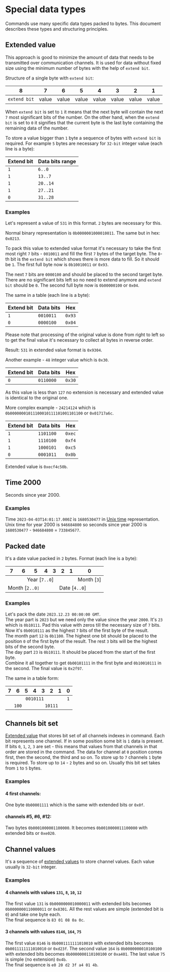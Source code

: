 # Special data types

Commands use many specific data types packed to bytes.
This document describes these types and structuring principles.


## Extended value

This approach is good to minimize the amount of data that needs to be transmitted over communication channels.
It is used for data without fixed size using the minimum number of bytes with the help of `extend bit`.

Structure of a single byte with `extend bit`:

| 8            | 7     | 6     | 5     | 4     | 3     | 2     | 1     |
| ------------ | ----- | ----- | ----- | ----- | ----- | ----- | ----- |
| `extend bit` | value | value | value | value | value | value | value |

When `extend bit` is set to `1` it means that the next byte will contain the next `7` most significant bits of the number.
On the other hand, when the `extend bit` is set to `0` it signifies that the current byte is the last byte containing the remaining data of the number.

To store a value bigger than `1` byte a sequence of bytes with `extend bit` is required.
For example `5` bytes are necessary for `32-bit` integer value (each line is a byte):

| Extend bit | Data bits range |
| ---------- | --------------- |
| `1`        | `6..0`          |
| `1`        | `13..7`         |
| `1`        | `20..14`        |
| `1`        | `27..21`        |
| `0`        | `31..28`        |

### Examples

Let's represent a value of `531` in this format.
`2` bytes are necessary for this.

Normal binary representation is `0b0000001000010011`. The same but in hex: `0x0213`.

To pack this value to extended value format it's necessary to take the first most right `7` bits - `0010011` and fill the first `7` bytes of the target byte. The `8`-th bit is the `extend bit` which shows there is more data to fill. So it should be `1`.
The first full byte now is `0b10010011` or `0x93`.

The next `7` bits are `0000100` and should be placed to the second target byte.
There are no significant bits left so no need to extend anymore and `extend bit` should be `0`.
The second full byte now is `0b00000100` or `0x04`.

The same in a table (each line is a byte):

| Extend bit | Data bits | Hex    |
| ---------- | --------- | ------ |
| `1`        | `0010011` | `0x93` |
| `0`        | `0000100` | `0x04` |

Please note that processing of the original value is done from right to left so to get the final value it's necessary to collect all bytes in reverse order.

Result: `531` in extended value format is `0x9304`.

Another example - `48` integer value which is `0x30`.

| Extend bit | Data bits | Hex    |
| ---------- | --------- | ------ |
| `0`        | `0110000` | `0x30` |

As this value is less than `127` no extension is necessary and extended value is identical to the original one.

More complex example - `24214124` which is `0b00000001011100010111101001101100` or `0x01717a6c`.

| Extend bit | Data bits | Hex    |
| ---------- | --------- | ------ |
| `1`        | `1101100` | `0xec` |
| `1`        | `1110100` | `0xf4` |
| `1`        | `1000101` | `0xc5` |
| `0`        | `0001011` | `0x0b` |

Extended value is `0xecf4c50b`.


## Time 2000

Seconds since year 2000.

### Examples

Time `2023-04-03T14:01:17.000Z` is `1680530477` in [Unix time](https://en.wikipedia.org/wiki/Unix_time) representation.
Unix time for year 2000 is `946684800` so seconds since year 2000 is `1680530477` - `946684800` = `733845677`.


## Packed date

It's a date value packed in `2` bytes.
Format (each line is a byte):

<table>
    <thead>
        <tr>
            <th>7</th>
            <th>6</th>
            <th>5</th>
            <th>4</th>
            <th>3</th>
            <th>2</th>
            <th>1</th>
            <th>0</th>
        </tr>
    </thead>
    <tbody>
        <tr>
            <td colspan="7" align="center">Year [<code>7..0</code>]</td>
            <td align="center">Month [<code>3</code>]</td>
        </tr>
        <tr>
            <td colspan="3" align="center">Month [<code>2..0<code>]</td>
            <td colspan="5" align="center">Date [<code>4..0</code>]</td>
        </tr>
    </tbody>
</table>

### Examples


Let's pack the date `2023.12.23 00:00:00 GMT`.
<br>
The year part is `2023` but we need only the value since the year `2000`.
It's `23` which is `0b10111`.
Pad this value with zeros till the necessary size of `7` bits.
Now it's `0b0010111` as the highest `7` bits of the first byte of the result.
<br>
The month part `12` is `0b1100`.
The highest one bit should be placed to the position `0` of the first byte of the result. The rest `3` bits will be the highest bits of the second byte.
<br>
The day part `23` is `0b10111`. It should be placed from the start of the first byte.
<br>
Combine it all together to get `0b00101111` in the first byte and `0b10010111` in the second. The final value is `0x2f97`.

The same in a table form:

<table>
    <thead>
        <tr>
            <th>7</th>
            <th>6</th>
            <th>5</th>
            <th>4</th>
            <th>3</th>
            <th>2</th>
            <th>1</th>
            <th>0</th>
        </tr>
    </thead>
    <tbody>
        <tr>
            <td colspan="7" align="center"><code>0010111</code></td>
            <td align="center"><code>1</code></td>
        </tr>
        <tr>
            <td colspan="3" align="center"><code>100<code></td>
            <td colspan="5" align="center"><code>10111</code></td>
        </tr>
    </tbody>
</table>


## Channels bit set

[Extended value](#extended-value) that stores bit set of all channels indexes in command.
Each bit represents one channel. If in some position some bit is `1` data is present.
If bits `0`, `1`, `2`, `3` are set - this means that values from that channels in that order are stored in the command.
The data for channel at `0` position comes first, then the second, the third and so on.
To store up to `7` channels `1` byte is required. To store up to `14` - `2` bytes and so on.
Usually this bit set takes from `1` to `5` bytes.

### Examples

#### 4 first channels:

One byte `0b00001111` which is the same with extended bits or `0x0f`.

#### channels #5, #6, #12:

Two bytes `0b0001000001100000`. It becomes `0b0010000011100000` with extended bits or `0xe020`.


## Channel values

It's a sequence of [extended values](#extended-value) to store channel values.
Each value usually is `32-bit` integer.

### Examples

#### 4 channels with values `131`, `8`, `10`, `12`

The first value `131` is `0b0000000010000011` with extended bits becomes `0b0000000110000011` or `0x8301`.
All the rest values are simple (extended bit is `0`) and take one byte each.
<br>
The final sequence is `83 01 08 0a 0c`.

#### 3 channels with values `8146`, `164`, `75`

The first value `8146` is `0b0001111111010010` with extended bits becomes `0b0011111111010010` or `0xd23f`.
The second value `164` is `0b0000000010100100` with extended bits becomes `0b0000000110100100` or `0xa401`.
The last value `75` is simple (no extension) `0x4b`.
<br>
The final sequence is `e0 20 d2 3f a4 01 4b`.
